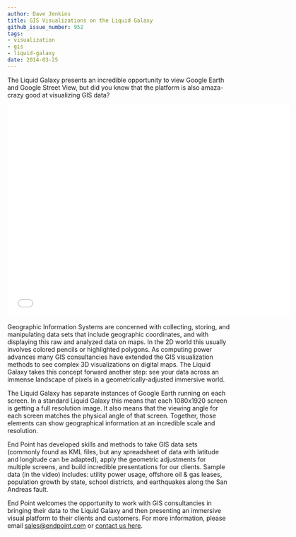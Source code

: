 ```yaml
---
author: Dave Jenkins
title: GIS Visualizations on the Liquid Galaxy
github_issue_number: 952
tags:
- visualization
- gis
- liquid-galaxy
date: 2014-03-25
---
```


The Liquid Galaxy presents an incredible opportunity to view Google Earth and Google Street View, but did you know that the platform is also amaza-crazy good at visualizing GIS data?

<object height="480" width="640"><param name="movie" value="//www.youtube.com/v/yg8p37kRZio?version=3&hl=en_US"/><param name="allowFullScreen" value="true"/><param name="allowscriptaccess" value="always"/><embed allowfullscreen="true" allowscriptaccess="always" height="480" src="//www.youtube.com/v/yg8p37kRZio?version=3&hl=en_US" type="application/x-shockwave-flash" width="640"/></object>

Geographic Information Systems are concerned with collecting, storing, and manipulating data sets that include geographic coordinates, and with displaying this raw and analyzed data on maps. In the 2D world this usually involves colored pencils or highlighted polygons. As computing power advances many GIS consultancies have extended the GIS visualization methods to see complex 3D visualizations on digital maps. The Liquid Galaxy takes this concept forward another step: see your data across an immense landscape of pixels in a geometrically-adjusted immersive world.

The Liquid Galaxy has separate instances of Google Earth running on each screen. In a standard Liquid Galaxy this means that each 1080x1920 screen is getting a full resolution image. It also means that the viewing angle for each screen matches the physical angle of that screen. Together, those elements can show geographical information at an incredible scale and resolution.

End Point has developed skills and methods to take GIS data sets (commonly found as KML files, but any spreadsheet of data with latitude and longitude can be adapted), apply the geometric adjustments for multiple screens, and build incredible presentations for our clients. Sample data (in the video) includes: utility power usage, offshore oil & gas leases, population growth by state, school districts, and earthquakes along the San Andreas fault.

End Point welcomes the opportunity to work with GIS consultancies in bringing their data to the Liquid Galaxy and then presenting an immersive visual platform to their clients and customers. For more information, please email [sales@endpoint.com](mailto:sales@endpoint.com) or [contact us here](https://liquidgalaxy.endpoint.com/contactus).
